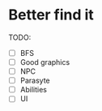 # Better find it

TODO:
- [ ] BFS
- [ ] Good graphics
- [ ] NPC
- [ ] Parasyte
- [ ] Abilities
- [ ] UI
